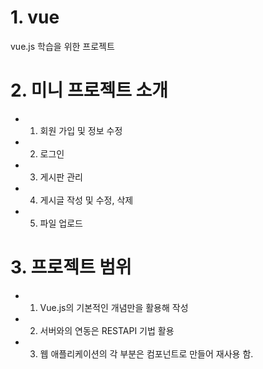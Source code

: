 # 1. vue
vue.js 학습을 위한 프로젝트

# 2. 미니 프로젝트 소개
- 1. 회원 가입 및 정보 수정 
- 2. 로그인
- 3. 게시판 관리
- 4. 게시글 작성 및 수정, 삭제
- 5. 파일 업로드

# 3. 프로젝트 범위
- 1. Vue.js의 기본적인 개념만을 활용해 작성
- 2. 서버와의 연동은 RESTAPI 기법 활용
- 3. 웹 애플리케이션의 각 부분은 컴포넌트로 만들어 재사용 함.


